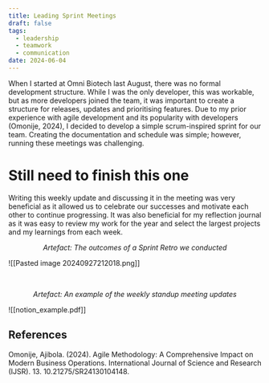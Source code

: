 ```yaml
---
title: Leading Sprint Meetings
draft: false
tags:
  - leadership
  - teamwork
  - communication
date: 2024-06-04
---
```

When I started at Omni Biotech last August, there was no formal development structure. While I was the only developer, this was workable, but as more developers joined the team, it was important to create a structure for releases, updates and prioritising features. Due to my prior experience with agile development and its popularity with developers (Omonije, 2024), I decided to develop a simple scrum-inspired sprint for our team. Creating the documentation and schedule was simple; however, running these meetings was challenging.

# Still need to finish this one


Writing this weekly update and discussing it in the meeting was very beneficial as it allowed us to celebrate our successes and motivate each other to continue progressing. It was also beneficial for my reflection journal as it was easy to review my work for the year and select the largest projects and my learnings from each week. 

<div style="text-align: center; font-style: italic">Artefact: The outcomes of a Sprint Retro we conducted</div>

![[Pasted image 20240927212018.png]]


</br> 

<p style="text-align: center; font-style: italic;">Artefact: An example of the weekly standup meeting updates </p>

![[notion_example.pdf]]




## References

Omonije, Ajibola. (2024). Agile Methodology: A Comprehensive Impact on Modern Business Operations. International Journal of Science and Research (IJSR). 13. 10.21275/SR24130104148. 